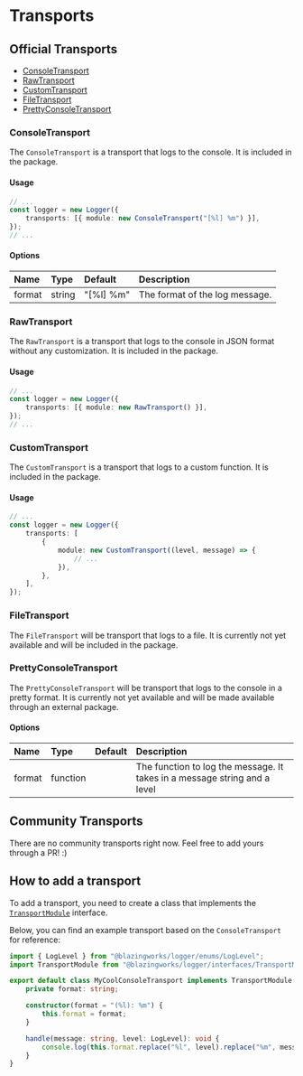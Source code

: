 # Transports

## Official Transports

-   [ConsoleTransport](#ConsoleTransport)
-   [RawTransport](#RawTransport)
-   [CustomTransport](#CustomTransport)
-   [FileTransport](#FileTransport)
-   [PrettyConsoleTransport](#PrettyConsoleTransport)

### ConsoleTransport

The `ConsoleTransport` is a transport that logs to the console. It is included in the package.

#### Usage

```typescript
// ...
const logger = new Logger({
    transports: [{ module: new ConsoleTransport("[%l] %m") }],
});
// ...
```

#### Options

| Name   | Type   | Default   | Description                    |
| :----- | :----- | :-------- | :----------------------------- |
| format | string | "[%l] %m" | The format of the log message. |

### RawTransport

The `RawTransport` is a transport that logs to the console in JSON format without any customization. It is included in the package.

#### Usage

```typescript
// ...
const logger = new Logger({
    transports: [{ module: new RawTransport() }],
});
// ...
```

### CustomTransport

The `CustomTransport` is a transport that logs to a custom function. It is included in the package.

#### Usage

```typescript
// ...
const logger = new Logger({
    transports: [
        {
            module: new CustomTransport((level, message) => {
                // ...
            }),
        },
    ],
});
```

### FileTransport

The `FileTransport` will be transport that logs to a file. It is currently not yet available and will be included in the package.

### PrettyConsoleTransport

The `PrettyConsoleTransport` will be transport that logs to the console in a pretty format. It is currently not yet available and will be made available through an external package.

#### Options

| Name   | Type     | Default | Description                                                               |
| :----- | :------- | :------ | :------------------------------------------------------------------------ |
| format | function |         | The function to log the message. It takes in a message string and a level |

## Community Transports

There are no community transports right now. Feel free to add yours through a PR! :)

## How to add a transport

To add a transport, you need to create a class that implements the [`TransportModule`](https://github.com/blazingworks/logger/blob/main/src/interfaces/TransportModule.ts) interface.

Below, you can find an example transport based on the `ConsoleTransport` for reference:

```typescript
import { LogLevel } from "@blazingworks/logger/enums/LogLevel";
import TransportModule from "@blazingworks/logger/interfaces/TransportModule";

export default class MyCoolConsoleTransport implements TransportModule {
    private format: string;

    constructor(format = "(%l): %m") {
        this.format = format;
    }

    handle(message: string, level: LogLevel): void {
        console.log(this.format.replace("%l", level).replace("%m", message));
    }
}
```
